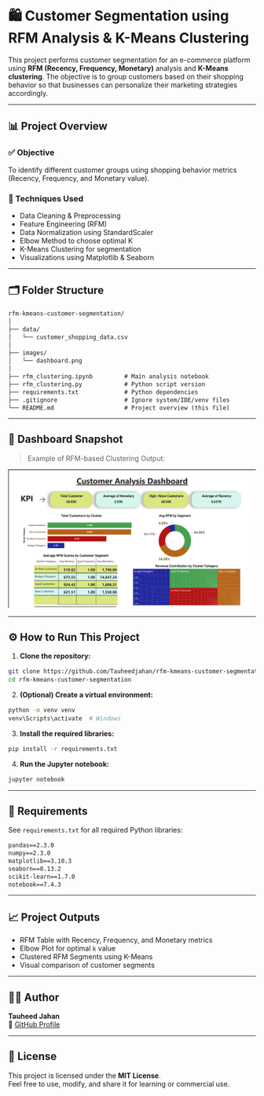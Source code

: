 
# 🛍️ Customer Segmentation using RFM Analysis & K-Means Clustering

This project performs customer segmentation for an e-commerce platform using **RFM (Recency, Frequency, Monetary)** analysis and **K-Means clustering**. The objective is to group customers based on their shopping behavior so that businesses can personalize their marketing strategies accordingly.

---

## 📊 Project Overview

### ✅ Objective
To identify different customer groups using shopping behavior metrics (Recency, Frequency, and Monetary value).

### 🧠 Techniques Used
- Data Cleaning & Preprocessing
- Feature Engineering (RFM)
- Data Normalization using StandardScaler
- Elbow Method to choose optimal K
- K-Means Clustering for segmentation
- Visualizations using Matplotlib & Seaborn

---

## 🗂️ Folder Structure

```
rfm-kmeans-customer-segmentation/
│
├── data/
│   └── customer_shopping_data.csv
│
├── images/
│   └── dashboard.png
│
├── rfm_clustering.ipynb         # Main analysis notebook
├── rfm_clustering.py            # Python script version
├── requirements.txt             # Python dependencies
├── .gitignore                   # Ignore system/IDE/venv files
└── README.md                    # Project overview (this file)
```

---

## 📸 Dashboard Snapshot

> Example of RFM-based Clustering Output:

![Customer Segmentation Dashboard](images/dashboard.png)

---

## ⚙️ How to Run This Project

1. **Clone the repository:**

```bash
git clone https://github.com/Tauheedjahan/rfm-kmeans-customer-segmentation.git
cd rfm-kmeans-customer-segmentation
```

2. **(Optional) Create a virtual environment:**

```bash
python -m venv venv
venv\Scripts\activate  # Windows
```

3. **Install the required libraries:**

```bash
pip install -r requirements.txt
```

4. **Run the Jupyter notebook:**

```bash
jupyter notebook
```

---

## 📝 Requirements

See `requirements.txt` for all required Python libraries:

```
pandas==2.3.0
numpy==2.3.0
matplotlib==3.10.3
seaborn==0.13.2
scikit-learn==1.7.0
notebook==7.4.3
```

---

## 📈 Project Outputs

- RFM Table with Recency, Frequency, and Monetary metrics
- Elbow Plot for optimal `k` value
- Clustered RFM Segments using K-Means
- Visual comparison of customer segments

---

## 👩‍💻 Author

**Tauheed Jahan**  
🔗 [GitHub Profile](https://github.com/Tauheedjahan)

---

## 📄 License

This project is licensed under the **MIT License**.  
Feel free to use, modify, and share it for learning or commercial use.
